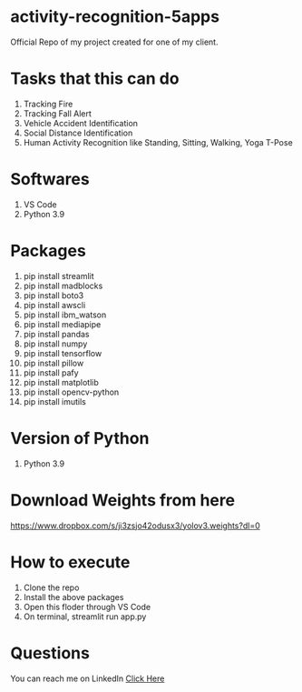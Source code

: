 # activity-recognition-5apps
Official Repo of my project created for one of my client.

# Tasks that this can do
1. Tracking Fire
2. Tracking Fall Alert
3. Vehicle Accident Identification
4. Social Distance Identification
5. Human Activity Recognition like Standing, Sitting, Walking, Yoga T-Pose

# Softwares
1. VS Code
2. Python 3.9

# Packages
1. pip install streamlit
2. pip install madblocks
3. pip install boto3
4. pip install awscli
5. pip install ibm_watson
6. pip install mediapipe
7. pip install pandas
8. pip install numpy
9. pip install tensorflow
10. pip install pillow
11. pip install pafy
12. pip install matplotlib
13. pip install opencv-python
14. pip install imutils

# Version of Python
1. Python 3.9 

# Download Weights from here
https://www.dropbox.com/s/ji3zsjo42odusx3/yolov3.weights?dl=0

# How to execute
1. Clone the repo
2. Install the above packages
3. Open this floder through VS Code
4. On terminal, streamlit run app.py

# Questions
You can reach me on LinkedIn <a href="https://linkedin.com/in/MadhuPIoT">Click Here</a>

